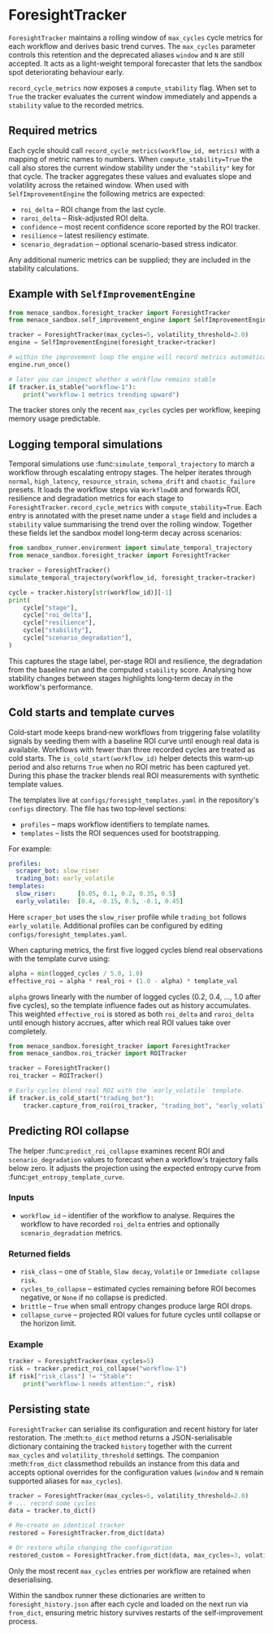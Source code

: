 # ForesightTracker

`ForesightTracker` maintains a rolling window of `max_cycles` cycle metrics for each workflow and derives basic trend curves. The `max_cycles` parameter controls this retention and the deprecated aliases `window` and `N` are still accepted. It acts as a light-weight temporal forecaster that lets the sandbox spot deteriorating behaviour early.

``record_cycle_metrics`` now exposes a ``compute_stability`` flag. When set
to ``True`` the tracker evaluates the current window immediately and appends a
``stability`` value to the recorded metrics.

## Required metrics

Each cycle should call `record_cycle_metrics(workflow_id, metrics)` with a mapping of metric names to numbers.  When `compute_stability=True` the call also stores the current window stability under the `"stability"` key for that cycle.  The tracker aggregates these values and evaluates slope and volatility across the retained window. When used with `SelfImprovementEngine` the following metrics are expected:

- `roi_delta` – ROI change from the last cycle.
- `raroi_delta` – Risk-adjusted ROI delta.
- `confidence` – most recent confidence score reported by the ROI tracker.
- `resilience` – latest resiliency estimate.
- `scenario_degradation` – optional scenario-based stress indicator.

Any additional numeric metrics can be supplied; they are included in the stability calculations.

## Example with `SelfImprovementEngine`

```python
from menace_sandbox.foresight_tracker import ForesightTracker
from menace_sandbox.self_improvement_engine import SelfImprovementEngine

tracker = ForesightTracker(max_cycles=5, volatility_threshold=2.0)
engine = SelfImprovementEngine(foresight_tracker=tracker)

# within the improvement loop the engine will record metrics automatically
engine.run_once()

# later you can inspect whether a workflow remains stable
if tracker.is_stable("workflow-1"):
    print("workflow-1 metrics trending upward")
```

The tracker stores only the recent `max_cycles` cycles per workflow, keeping memory usage predictable.

## Logging temporal simulations

Temporal simulations use :func:`simulate_temporal_trajectory` to march a
workflow through escalating entropy stages. The helper iterates through
``normal``, ``high_latency``, ``resource_strain``, ``schema_drift`` and
``chaotic_failure`` presets. It loads the workflow steps via ``WorkflowDB`` and
forwards ROI, resilience and degradation metrics for each stage to
``ForesightTracker.record_cycle_metrics`` with ``compute_stability=True``.  Each
entry is annotated with the preset name under a ``stage`` field and includes a
``stability`` value summarising the trend over the rolling window. Together
these fields let the sandbox model long‑term decay across scenarios:

```python
from sandbox_runner.environment import simulate_temporal_trajectory
from menace_sandbox.foresight_tracker import ForesightTracker

tracker = ForesightTracker()
simulate_temporal_trajectory(workflow_id, foresight_tracker=tracker)

cycle = tracker.history[str(workflow_id)][-1]
print(
    cycle["stage"],
    cycle["roi_delta"],
    cycle["resilience"],
    cycle["stability"],
    cycle["scenario_degradation"],
)
```

This captures the stage label, per-stage ROI and resilience, the degradation
from the baseline run and the computed ``stability`` score. Analysing how
stability changes between stages highlights long‑term decay in the workflow's
performance.

## Cold starts and template curves

Cold‑start mode keeps brand‑new workflows from triggering false volatility
signals by seeding them with a baseline ROI curve until enough real data is
available. Workflows with fewer than three recorded cycles are treated as cold
starts. The `is_cold_start(workflow_id)` helper detects this warm‑up period and
also returns `True` when no ROI metric has been captured yet. During this phase
the tracker blends real ROI measurements with synthetic template values.

The templates live at `configs/foresight_templates.yaml` in the repository's
`configs` directory. The file has two top‑level sections:

- `profiles` – maps workflow identifiers to template names.
- `templates` – lists the ROI sequences used for bootstrapping.

For example:

```yaml
profiles:
  scraper_bot: slow_riser
  trading_bot: early_volatile
templates:
  slow_riser:      [0.05, 0.1, 0.2, 0.35, 0.5]
  early_volatile:  [0.4, -0.15, 0.5, -0.1, 0.45]
```

Here `scraper_bot` uses the `slow_riser` profile while `trading_bot` follows
`early_volatile`. Additional profiles can be configured by editing
`configs/foresight_templates.yaml`.

When capturing metrics, the first five logged cycles blend real observations
with the template curve using:

```python
alpha = min(logged_cycles / 5.0, 1.0)
effective_roi = alpha * real_roi + (1.0 - alpha) * template_val
```

`alpha` grows linearly with the number of logged cycles (0.2, 0.4, …, 1.0 after
five cycles), so the template influence fades out as history accumulates. This
weighted `effective_roi` is stored as both `roi_delta` and `raroi_delta` until
enough history accrues, after which real ROI values take over completely.

```python
from menace_sandbox.foresight_tracker import ForesightTracker
from menace_sandbox.roi_tracker import ROITracker

tracker = ForesightTracker()
roi_tracker = ROITracker()

# Early cycles blend real ROI with the `early_volatile` template.
if tracker.is_cold_start("trading_bot"):
    tracker.capture_from_roi(roi_tracker, "trading_bot", "early_volatile")
```

## Predicting ROI collapse

The helper :func:`predict_roi_collapse` examines recent ROI and
``scenario_degradation`` values to forecast when a workflow's trajectory
falls below zero. It adjusts the projection using the expected entropy curve
from :func:`get_entropy_template_curve`.

### Inputs

- ``workflow_id`` – identifier of the workflow to analyse. Requires the
  workflow to have recorded ``roi_delta`` entries and optionally
  ``scenario_degradation`` metrics.

### Returned fields

- ``risk_class`` – one of ``Stable``, ``Slow decay``, ``Volatile`` or
  ``Immediate collapse risk``.
- ``cycles_to_collapse`` – estimated cycles remaining before ROI becomes
  negative, or ``None`` if no collapse is predicted.
- ``brittle`` – ``True`` when small entropy changes produce large ROI drops.
- ``collapse_curve`` – projected ROI values for future cycles until collapse
  or the horizon limit.

### Example

```python
tracker = ForesightTracker(max_cycles=5)
risk = tracker.predict_roi_collapse("workflow-1")
if risk["risk_class"] != "Stable":
    print("workflow-1 needs attention:", risk)
```

## Persisting state

`ForesightTracker` can serialise its configuration and recent history for later restoration. The :meth:`to_dict` method returns a JSON-serialisable dictionary containing the tracked `history` together with the current `max_cycles` and `volatility_threshold` settings. The companion :meth:`from_dict` classmethod rebuilds an instance from this data and accepts optional overrides for the configuration values (`window` and `N` remain supported aliases for `max_cycles`).

```python
tracker = ForesightTracker(max_cycles=5, volatility_threshold=2.0)
# ... record some cycles
data = tracker.to_dict()

# Re-create an identical tracker
restored = ForesightTracker.from_dict(data)

# Or restore while changing the configuration
restored_custom = ForesightTracker.from_dict(data, max_cycles=3, volatility_threshold=1.5)
```

Only the most recent `max_cycles` entries per workflow are retained when deserialising.

Within the sandbox runner these dictionaries are written to `foresight_history.json`
after each cycle and loaded on the next run via `from_dict`, ensuring metric history
survives restarts of the self‑improvement process.
